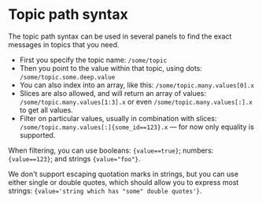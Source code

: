 # Topic path syntax

The topic path syntax can be used in several panels to find the exact messages in topics that you need.

- First you specify the topic name: `/some/topic`
- Then you point to the value within that topic, using dots: `/some/topic.some.deep.value`
- You can also index into an array, like this: `/some/topic.many.values[0].x`
- Slices are also allowed, and will return an array of values: `/some/topic.many.values[1:3].x` or even `/some/topic.many.values[:].x` to get all values.
- Filter on particular values, usually in combination with slices: `/some/topic.many.values[:]{some_id==123}.x` — for now only equality is supported.

When filtering, you can use booleans: `{value==true}`; numbers: `{value==123}`; and strings `{value="foo"}`.

We don't support escaping quotation marks in strings, but you can use either single or double quotes, which should allow you to express most strings: `{value='string which has "some" double quotes'}`.
